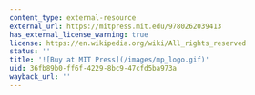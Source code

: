 ```yaml
---
content_type: external-resource
external_url: https://mitpress.mit.edu/9780262039413
has_external_license_warning: true
license: https://en.wikipedia.org/wiki/All_rights_reserved
status: ''
title: '![Buy at MIT Press](/images/mp_logo.gif)'
uid: 36fb89b0-ff6f-4229-8bc9-47cfd5ba973a
wayback_url: ''
---
```

